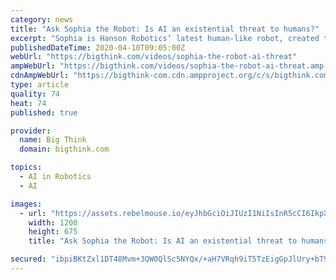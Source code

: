 ```yaml
---
category: news
title: "Ask Sophia the Robot: Is AI an existential threat to humans?"
excerpt: "Sophia is Hanson Robotics’ latest human-like robot, created to be a research platform for Hanson Robotics' ongoing AI and robotics research work. Working with labs, universities and companies around the world, she is an architecture and a platform for developing AI applications. Sophia has received the title of Innovation Champion for the ..."
publishedDateTime: 2020-04-10T09:05:00Z
webUrl: "https://bigthink.com/videos/sophia-the-robot-ai-threat"
ampWebUrl: "https://bigthink.com/videos/sophia-the-robot-ai-threat.amp.html"
cdnAmpWebUrl: "https://bigthink-com.cdn.ampproject.org/c/s/bigthink.com/videos/sophia-the-robot-ai-threat.amp.html"
type: article
quality: 74
heat: 74
published: true

provider:
  name: Big Think
  domain: bigthink.com

topics:
  - AI in Robotics
  - AI

images:
  - url: "https://assets.rebelmouse.io/eyJhbGciOiJIUzI1NiIsInR5cCI6IkpXVCJ9.eyJpbWFnZSI6Imh0dHBzOi8vYXNzZXRzLnJibC5tcy8yMjkxNjUwMy9vcmlnaW4uanBnIiwiZXhwaXJlc19hdCI6MTYwMjE1NzA2M30.GOgoYXP2fQJ_og_DA0MKMmKBLdOKkl43q3I0LKsMQuM/img.jpg?width=1200&height=675"
    width: 1200
    height: 675
    title: "Ask Sophia the Robot: Is AI an existential threat to humans?"

secured: "ibpiBKtZxl1DT48Mvm+3QW0QlSc5NYQx/+aH7VRqh9iT5TzEigGpJlUry+bT9k/DvPtObOBMq3unmqyX5vOt0wl9F9dqMhZliqoyt66nqX0qyny4/SbueAQrsonY9Ry1YFt1urpSjzzePn12lhvosekSkjCfhWU0791WcGpghfVo5lr3yGEWzbyWW3DDTu4uenjZbwz2OhQXS/HEEW57LZgtVLBLhjqMZ5h7JM2kyOGH1jWbx3Vh/sd1gawyvX7KwFk61UaOVLRWl9y7+6bC5CKlDjQ2nWq0B1kihG1CyDyziSAouo5/Fc9xSvKp2YWf/xYFhaJOEtPvEwhjy5m4i7fxhBCTZSOwqlKUvDwTB4NoMWzGJwFF99rymF5dHGMsX+Voh+wDTZ6jqH77Ur4tl9JcoebiC4/ZMnkVHItZbQYKLELtyhDy0XPpPygjWTukTLGTJVnvRFAozJzQgV8Rr/0mZtdUXCCHJlimvkmNuzM=;vgoSPPDq+a9Mzorf22Gm0g=="
---
```


